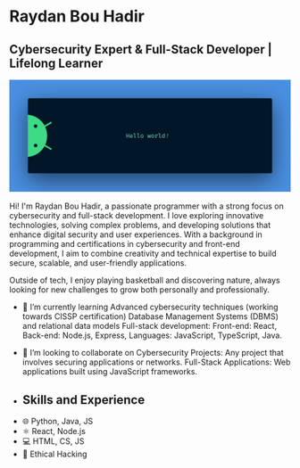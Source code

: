 # Raydan Bou Hadir
## Cybersecurity Expert & Full-Stack Developer | Lifelong Learner

![Full-Stack Developer & Cybersecurity Expert | Lifelong Learner](https://github.com/Raydan-Bou-Hadir/Raydan-Bou-Hadir/blob/main/banner-github.png)

Hi! I'm Raydan Bou Hadir, a passionate programmer with a strong focus on cybersecurity and full-stack development. I love exploring innovative technologies, solving complex problems, and developing solutions that enhance digital security and user experiences. With a background in programming and certifications in cybersecurity and front-end development, I aim to combine creativity and technical expertise to build secure, scalable, and user-friendly applications.

Outside of tech, I enjoy playing basketball and discovering nature, always looking for new challenges to grow both personally and professionally.

- 🌱 I’m currently learning Advanced cybersecurity techniques (working towards CISSP certification) Database Management Systems (DBMS) and relational data models Full-stack development: Front-end: React, Back-end: Node.js, Express, Languages: JavaScript, TypeScript, Java. 
- 👯 I’m looking to collaborate on Cybersecurity Projects: Any project that involves securing applications or networks. Full-Stack Applications: Web applications built using JavaScript frameworks.

- ## Skills and Experience
* 🌐 Python, Java, JS
* ⚛ React, Node.js 
* 💻 HTML, CS, JS
* 🔐 Ethical Hacking
